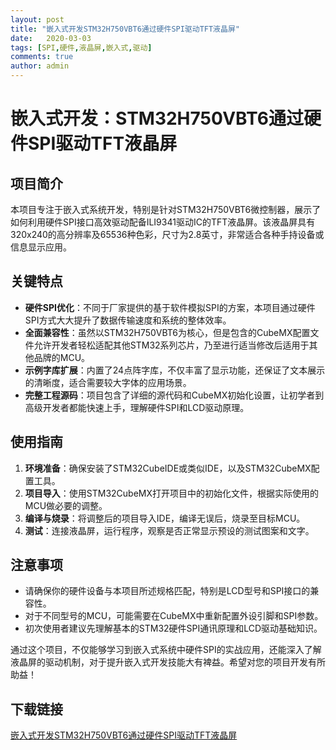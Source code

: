 ```yaml
---
layout: post
title: "嵌入式开发STM32H750VBT6通过硬件SPI驱动TFT液晶屏"
date:   2020-03-03
tags: [SPI,硬件,液晶屏,嵌入式,驱动]
comments: true
author: admin
---
```

# 嵌入式开发：STM32H750VBT6通过硬件SPI驱动TFT液晶屏

## 项目简介
本项目专注于嵌入式系统开发，特别是针对STM32H750VBT6微控制器，展示了如何利用硬件SPI接口高效驱动配备ILI9341驱动IC的TFT液晶屏。该液晶屏具有320x240的高分辨率及65536种色彩，尺寸为2.8英寸，非常适合各种手持设备或信息显示应用。

## 关键特点
- **硬件SPI优化**：不同于厂家提供的基于软件模拟SPI的方案，本项目通过硬件SPI方式大大提升了数据传输速度和系统的整体效率。
- **全面兼容性**：虽然以STM32H750VBT6为核心，但是包含的CubeMX配置文件允许开发者轻松适配其他STM32系列芯片，乃至进行适当修改后适用于其他品牌的MCU。
- **示例字库扩展**：内置了24点阵字库，不仅丰富了显示功能，还保证了文本展示的清晰度，适合需要较大字体的应用场景。
- **完整工程源码**：项目包含了详细的源代码和CubeMX初始化设置，让初学者到高级开发者都能快速上手，理解硬件SPI和LCD驱动原理。

## 使用指南
1. **环境准备**：确保安装了STM32CubeIDE或类似IDE，以及STM32CubeMX配置工具。
2. **项目导入**：使用STM32CubeMX打开项目中的初始化文件，根据实际使用的MCU做必要的调整。
3. **编译与烧录**：将调整后的项目导入IDE，编译无误后，烧录至目标MCU。
4. **测试**：连接液晶屏，运行程序，观察是否正常显示预设的测试图案和文字。

## 注意事项
- 请确保你的硬件设备与本项目所述规格匹配，特别是LCD型号和SPI接口的兼容性。
- 对于不同型号的MCU，可能需要在CubeMX中重新配置外设引脚和SPI参数。
- 初次使用者建议先理解基本的STM32硬件SPI通讯原理和LCD驱动基础知识。

通过这个项目，不仅能够学习到嵌入式系统中硬件SPI的实战应用，还能深入了解液晶屏的驱动机制，对于提升嵌入式开发技能大有裨益。希望对您的项目开发有所助益！

## 下载链接

[嵌入式开发STM32H750VBT6通过硬件SPI驱动TFT液晶屏](https://pan.quark.cn/s/46a4f409d62e)